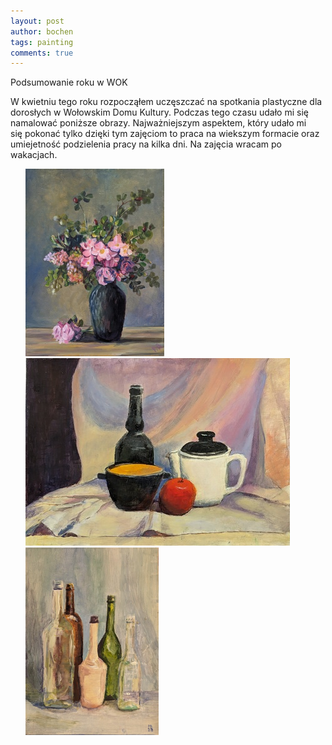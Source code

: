```yaml
---
layout: post
author: bochen
tags: painting
comments: true
---
```

Podsumowanie roku w WOK

W kwietniu tego roku rozpocząłem uczęszczać na spotkania plastyczne dla dorosłych w Wołowskim Domu Kultury. Podczas tego czasu udało mi się namalować poniższe obrazy. 
Najważniejszym aspektem, który udało mi się pokonać tylko dzięki tym zajęciom to praca na wiekszym formacie oraz umiejetność podzielenia pracy na kilka dni. Na zajęcia wracam po wakacjach.

<ul id="media" class="clearfix justified-gallery">
<div
            class="albumList"
            data-sub-html=""
            data-download-url="../assets/images/wok2023/large_000.jpg"
            data-src="../assets/images/wok2023/large_000.jpg"
            data-exthumbimage="../assets/images/wok2023/thumb_000.jpg"
            >
            <a href="../assets/images/wok2023/large_000.jpg">
            <img src="../assets/images/wok2023/small_000.jpg" height="300" />
            </a>
            </div>
<div
            class="albumList"
            data-sub-html=""
            data-download-url="../assets/images/wok2023/large_001.jpg"
            data-src="../assets/images/wok2023/large_001.jpg"
            data-exthumbimage="../assets/images/wok2023/thumb_001.jpg"
            >
            <a href="../assets/images/wok2023/large_001.jpg">
            <img src="../assets/images/wok2023/small_001.jpg" height="300" />
            </a>
            </div>
<div
            class="albumList"
            data-sub-html=""
            data-download-url="../assets/images/wok2023/large_002.jpg"
            data-src="../assets/images/wok2023/large_002.jpg"
            data-exthumbimage="../assets/images/wok2023/thumb_002.jpg"
            >
            <a href="../assets/images/wok2023/large_002.jpg">
            <img src="../assets/images/wok2023/small_002.jpg" height="300" />
            </a>
            </div>
</ul>